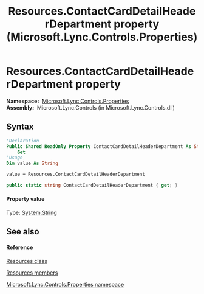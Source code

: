 ﻿---
title: Resources.ContactCardDetailHeaderDepartment property  (Microsoft.Lync.Controls.Properties)
TOCTitle: 'ContactCardDetailHeaderDepartment property '
ms:assetid: P:Microsoft.Lync.Controls.Properties.Resources.ContactCardDetailHeaderDepartment_DI_3_UC_OCS14MrefLyncWPF
ms:mtpsurl: https://msdn.microsoft.com/en-us/library/microsoft.lync.controls.properties.resources.contactcarddetailheaderdepartment_di_3_uc_ocs14mreflyncwpf(v=office.15)
ms:contentKeyID: 48588634
ms.date: 07/28/2014
mtps_version: v=office.15
f1_keywords:
- Microsoft.Lync.Controls.Properties.Resources.ContactCardDetailHeaderDepartment
dev_langs:
- CSharp
- JScript
- VB
- other
---

# Resources.ContactCardDetailHeaderDepartment property

**Namespace:**  [Microsoft.Lync.Controls.Properties](microsoft-lync-controls-properties-namespace_1.md)  
**Assembly:**  Microsoft.Lync.Controls (in Microsoft.Lync.Controls.dll)

## Syntax

``` vb
'Declaration
Public Shared ReadOnly Property ContactCardDetailHeaderDepartment As String
    Get
'Usage
Dim value As String

value = Resources.ContactCardDetailHeaderDepartment
```

``` csharp
public static string ContactCardDetailHeaderDepartment { get; }
```

#### Property value

Type: [System.String](http://msdn2.microsoft.com/en-us/library/s1wwdcbf)  

## See also

#### Reference

[Resources class](resources-class-microsoft-lync-controls-properties_1.md)

[Resources members](resources-members-microsoft-lync-controls-properties_1.md)

[Microsoft.Lync.Controls.Properties namespace](microsoft-lync-controls-properties-namespace_1.md)

